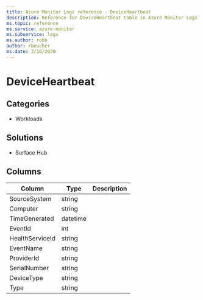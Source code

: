 ```yaml
---
title: Azure Monitor Logs reference - DeviceHeartbeat
description: Reference for DeviceHeartbeat table in Azure Monitor Logs.
ms.topic: reference
ms.service: azure-monitor
ms.subservice: logs
ms.author: robb
author: rboucher
ms.date: 3/16/2020
---
```


# DeviceHeartbeat

 

## Categories

- Workloads
## Solutions

- Surface Hub




## Columns

|Column|Type|Description|
|---|---|---|
|SourceSystem|string||
|Computer|string||
|TimeGenerated|datetime||
|EventId|int||
|HealthServiceId|string||
|EventName|string||
|ProviderId|string||
|SerialNumber|string||
|DeviceType|string||
|Type|string||
